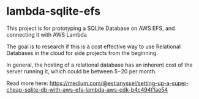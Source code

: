 # lambda-sqlite-efs
This project is for prototyping a SQLite Database on AWS EFS, and connecting it with AWS Lambda

The goal is to research if this is a cost effective way to use Relational Databases in the cloud for side projects from the beginning.

In general, the hosting of a relational database has an inherent cost of the server running it, which could be between $5-$20 per month.

Read more here:
https://medium.com/@estianyssel/setting-up-a-super-cheap-sqlite-db-with-aws-efs-lambda-aws-cdk-b4c494f1ae54